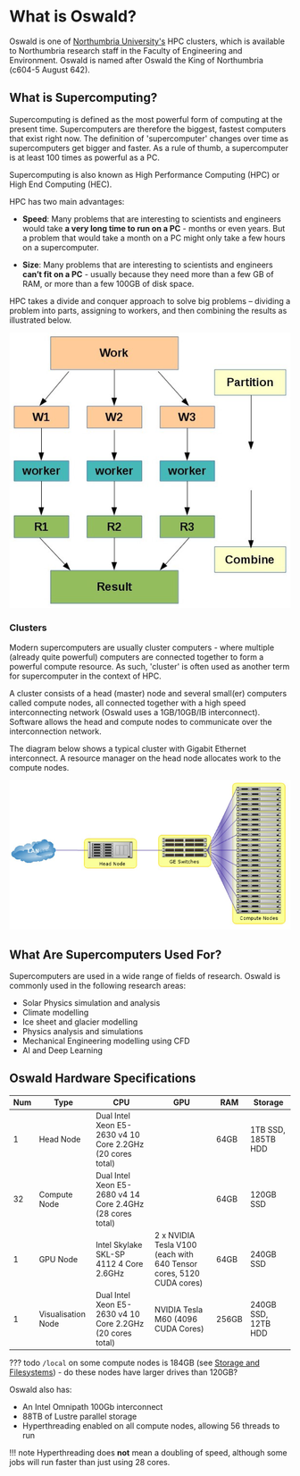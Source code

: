 # What is Oswald?

Oswald is one of [Northumbria University's](https://www.northumbria.ac.uk) HPC clusters, which is available to Northumbria research staff in the Faculty of Engineering and Environment. Oswald is named after Oswald the King of Northumbria (c604-5 August 642).

## What is Supercomputing?

Supercomputing is defined as the most powerful form of computing at the present time. Supercomputers are therefore the biggest, fastest computers that exist right now. The definition of 'supercomputer' changes over time as supercomputers get bigger and faster. As a rule of thumb, a supercomputer is at least 100 times as powerful as a PC.

Supercomputing is also known as High Performance Computing (HPC) or High End Computing (HEC).

HPC has two main advantages:

- **Speed**: Many problems that are interesting to scientists and engineers would take **a very long time to run on a PC** - months or even years. But a problem that would take a month on a PC might only take a few hours on a supercomputer.

- **Size**: Many problems that are interesting to scientists and engineers **can’t fit on a PC** - usually because they need more than a few GB of RAM, or more than a few 100GB of disk space.

HPC takes a divide and conquer approach to solve big problems – dividing a problem into parts, assigning to workers, and then combining the results as illustrated below.

![divide and conquer approach in HPC](../assets/images/dac-hpc-illustration.png)

### Clusters

Modern supercomputers are usually cluster computers - where multiple (already quite powerful) computers are connected together to form a powerful compute resource. As such, 'cluster' is often used as another term for supercomputer in the context of HPC.

A cluster consists of a head (master) node and several small(er) computers called compute nodes, all connected together with a high speed interconnecting network (Oswald uses a 1GB/10GB/IB interconnect). Software allows the head and compute nodes to communicate over the interconnection network.

The diagram below shows a typical cluster with Gigabit Ethernet interconnect. A resource manager on the head node allocates work to the compute nodes.

![HPC cluster diagram](../assets/images/hpc-cluster.png)

## What Are Supercomputers Used For?

Supercomputers are used in a wide range of fields of research. Oswald is commonly used in the following research areas:

- Solar Physics simulation and analysis
- Climate modelling
- Ice sheet and glacier modelling
- Physics analysis and simulations
- Mechanical Engineering modelling using CFD
- AI and Deep Learning

## Oswald Hardware Specifications

| Num | Type               | CPU                                                        | GPU                                                                 | RAM   | Storage             |
|-----|--------------------|------------------------------------------------------------|---------------------------------------------------------------------|-------|---------------------|
| 1   | Head Node          | Dual Intel Xeon E5-2630 v4 10 Core 2.2GHz (20 cores total) |                                                                     | 64GB  | 1TB SSD, 185TB HDD  |
| 32  | Compute Node       | Dual Intel Xeon E5-2680 v4 14 Core 2.4GHz (28 cores total) |                                                                     | 64GB  | 120GB SSD           |
| 1   | GPU Node           | Intel Skylake SKL-SP 4112 4 Core 2.6GHz                    | 2 x NVIDIA Tesla V100 (each with 640 Tensor cores, 5120 CUDA cores) | 64GB  | 240GB SSD           |
| 1   | Visualisation Node | Dual Intel Xeon E5-2630 v4 10 Core 2.2GHz (20 cores total) | NVIDIA Tesla M60 (4096 CUDA Cores)                                  | 256GB | 240GB SSD, 12TB HDD |

??? todo
    `/local` on some compute nodes is 184GB (see [Storage and Filesystems](quickstart/storage-and-filesystems.md)) - do these nodes have larger drives than 120GB?

Oswald also has:

- An Intel Omnipath 100Gb interconnect
- 88TB of Lustre parallel storage
- Hyperthreading enabled on all compute nodes, allowing 56 threads to run

!!! note
    Hyperthreading does **not** mean a doubling of speed, although some jobs will run faster than just using 28 cores.

